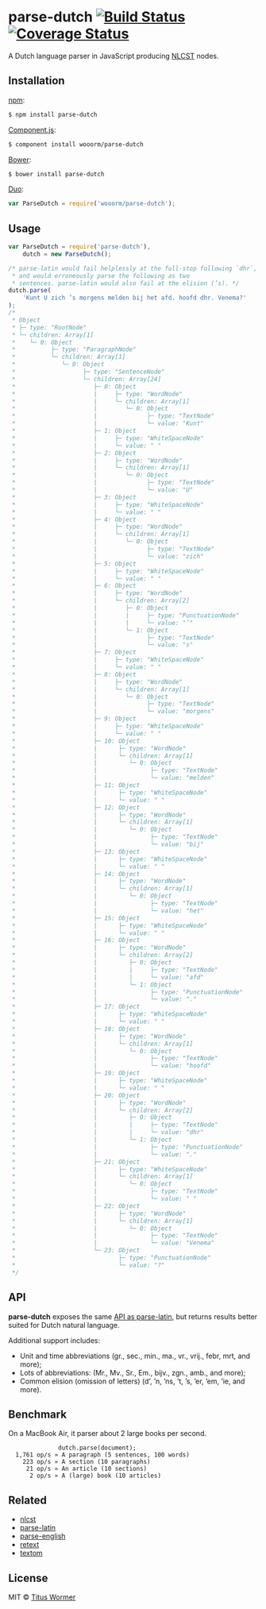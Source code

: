 # parse-dutch [![Build Status](https://img.shields.io/travis/wooorm/parse-dutch.svg?style=flat)](https://travis-ci.org/wooorm/parse-dutch) [![Coverage Status](https://img.shields.io/coveralls/wooorm/parse-dutch.svg?style=flat)](https://coveralls.io/r/wooorm/parse-dutch?branch=master)

A Dutch language parser in JavaScript producing [NLCST](https://github.com/wooorm/nlcst) nodes.

## Installation

[npm](https://docs.npmjs.com/cli/install):

```bash
$ npm install parse-dutch
```

[Component.js](https://github.com/componentjs/component):

```bash
$ component install wooorm/parse-dutch
```

[Bower](http://bower.io/#install-packages):

```bash
$ bower install parse-dutch
```

[Duo](http://duojs.org/#getting-started):

```javascript
var ParseDutch = require('wooorm/parse-dutch');
```

## Usage

````javascript
var ParseDutch = require('parse-dutch'),
    dutch = new ParseDutch();

/* parse-latin would fail helplessly at the full-stop following `dhr`,
 * and would erroneously parse the following as two
 * sentences. parse-latin would also fail at the elision (’s). */
dutch.parse(
    'Kunt U zich ’s morgens melden bij het afd. hoofd dhr. Venema?'
);
/*
 * Object
 * ├─ type: "RootNode"
 * └─ children: Array[1]
 *    └─ 0: Object
 *          ├─ type: "ParagraphNode"
 *          └─ children: Array[1]
 *             └─ 0: Object
 *                   ├─ type: "SentenceNode"
 *                   └─ children: Array[24]
 *                      ├─ 0: Object
 *                      |     ├─ type: "WordNode"
 *                      |     └─ children: Array[1]
 *                      |        └─ 0: Object
 *                      |              ├─ type: "TextNode"
 *                      |              └─ value: "Kunt"
 *                      ├─ 1: Object
 *                      |     ├─ type: "WhiteSpaceNode"
 *                      |     └─ value: " "
 *                      ├─ 2: Object
 *                      |     ├─ type: "WordNode"
 *                      |     └─ children: Array[1]
 *                      |        └─ 0: Object
 *                      |              ├─ type: "TextNode"
 *                      |              └─ value: "U"
 *                      ├─ 3: Object
 *                      |     ├─ type: "WhiteSpaceNode"
 *                      |     └─ value: " "
 *                      ├─ 4: Object
 *                      |     ├─ type: "WordNode"
 *                      |     └─ children: Array[1]
 *                      |        └─ 0: Object
 *                      |              ├─ type: "TextNode"
 *                      |              └─ value: "zich"
 *                      ├─ 5: Object
 *                      |     ├─ type: "WhiteSpaceNode"
 *                      |     └─ value: " "
 *                      ├─ 6: Object
 *                      |     ├─ type: "WordNode"
 *                      |     └─ children: Array[2]
 *                      |        ├─ 0: Object
 *                      |        |     ├─ type: "PunctuationNode"
 *                      |        |     └─ value: "’"
 *                      |        └─ 1: Object
 *                      |              ├─ type: "TextNode"
 *                      |              └─ value: "s"
 *                      ├─ 7: Object
 *                      |     ├─ type: "WhiteSpaceNode"
 *                      |     └─ value: " "
 *                      ├─ 8: Object
 *                      |     ├─ type: "WordNode"
 *                      |     └─ children: Array[1]
 *                      |        └─ 0: Object
 *                      |              ├─ type: "TextNode"
 *                      |              └─ value: "morgens"
 *                      ├─ 9: Object
 *                      |     ├─ type: "WhiteSpaceNode"
 *                      |     └─ value: " "
 *                      ├─ 10: Object
 *                      |      ├─ type: "WordNode"
 *                      |      └─ children: Array[1]
 *                      |         └─ 0: Object
 *                      |               ├─ type: "TextNode"
 *                      |               └─ value: "melden"
 *                      ├─ 11: Object
 *                      |      ├─ type: "WhiteSpaceNode"
 *                      |      └─ value: " "
 *                      ├─ 12: Object
 *                      |      ├─ type: "WordNode"
 *                      |      └─ children: Array[1]
 *                      |         └─ 0: Object
 *                      |               ├─ type: "TextNode"
 *                      |               └─ value: "bij"
 *                      ├─ 13: Object
 *                      |      ├─ type: "WhiteSpaceNode"
 *                      |      └─ value: " "
 *                      ├─ 14: Object
 *                      |      ├─ type: "WordNode"
 *                      |      └─ children: Array[1]
 *                      |         └─ 0: Object
 *                      |               ├─ type: "TextNode"
 *                      |               └─ value: "het"
 *                      ├─ 15: Object
 *                      |      ├─ type: "WhiteSpaceNode"
 *                      |      └─ value: " "
 *                      ├─ 16: Object
 *                      |      ├─ type: "WordNode"
 *                      |      └─ children: Array[2]
 *                      |         ├─ 0: Object
 *                      |         |     ├─ type: "TextNode"
 *                      |         |     └─ value: "afd"
 *                      |         └─ 1: Object
 *                      |               ├─ type: "PunctuationNode"
 *                      |               └─ value: "."
 *                      ├─ 17: Object
 *                      |      ├─ type: "WhiteSpaceNode"
 *                      |      └─ value: " "
 *                      ├─ 18: Object
 *                      |      ├─ type: "WordNode"
 *                      |      └─ children: Array[1]
 *                      |         └─ 0: Object
 *                      |               ├─ type: "TextNode"
 *                      |               └─ value: "hoofd"
 *                      ├─ 19: Object
 *                      |      ├─ type: "WhiteSpaceNode"
 *                      |      └─ value: " "
 *                      ├─ 20: Object
 *                      |      ├─ type: "WordNode"
 *                      |      └─ children: Array[2]
 *                      |         ├─ 0: Object
 *                      |         |     ├─ type: "TextNode"
 *                      |         |     └─ value: "dhr"
 *                      |         └─ 1: Object
 *                      |               ├─ type: "PunctuationNode"
 *                      |               └─ value: "."
 *                      ├─ 21: Object
 *                      |      ├─ type: "WhiteSpaceNode"
 *                      |      └─ children: Array[1]
 *                      |         └─ 0: Object
 *                      |               ├─ type: "TextNode"
 *                      |               └─ value: " "
 *                      ├─ 22: Object
 *                      |      ├─ type: "WordNode"
 *                      |      └─ children: Array[1]
 *                      |         └─ 0: Object
 *                      |               ├─ type: "TextNode"
 *                      |               └─ value: "Venema"
 *                      └─ 23: Object
 *                             ├─ type: "PunctuationNode"
 *                             └─ value: "?"
 */
````

## API

**parse-dutch** exposes the same [API as parse-latin](https://github.com/wooorm/parse-latin#api), but returns results better suited for Dutch natural language.

Additional support includes:

* Unit and time abbreviations (gr., sec., min., ma., vr., vrij., febr, mrt, and more);
* Lots of abbreviations: (Mr., Mv., Sr., Em., bijv., zgn., amb., and more);
* Common elision (omission of letters) (d’, ’n, ’ns, ’t, ’s, ’er, ’em, ’ie, and more).

## Benchmark

On a MacBook Air, it parser about 2 large books per second.

```text
              dutch.parse(document);
  1,761 op/s » A paragraph (5 sentences, 100 words)
    223 op/s » A section (10 paragraphs)
     21 op/s » An article (10 sections)
      2 op/s » A (large) book (10 articles)
```

## Related

- [nlcst](https://github.com/wooorm/nlcst)
- [parse-latin](https://github.com/wooorm/parse-latin)
- [parse-english](https://github.com/wooorm/parse-latin)
- [retext](https://github.com/wooorm/retext)
- [textom](https://github.com/wooorm/textom)

## License

MIT © [Titus Wormer](http://wooorm.com)
